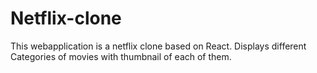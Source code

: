 # Netflix-clone

This webapplication is a netflix clone based on React.
Displays different Categories of movies with  thumbnail of each of them.

